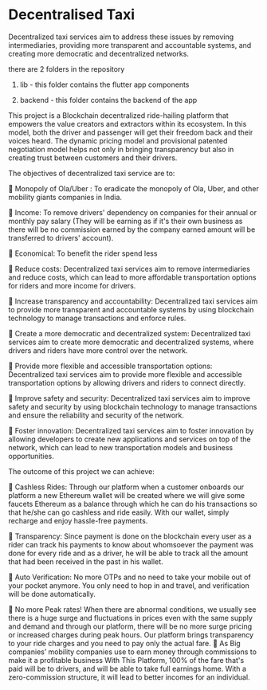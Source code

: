 
# Decentralised Taxi

Decentralized taxi services aim to address these issues by removing intermediaries, providing more transparent and accountable systems, and creating more democratic and decentralized networks.


there are 2 folders in the repository

1) lib - this folder contains the flutter app components
 

2) backend - this folder contains the backend of the app

This project is a Blockchain decentralized ride-hailing platform that empowers the value creators and extractors within its ecosystem.
In this model, both the driver and passenger will get their freedom back and their voices heard. 
The dynamic pricing model and provisional patented negotiation model helps not only in bringing transparency but also in creating trust between customers and their drivers.

The objectives of decentralized taxi service are to:

	Monopoly of Ola/Uber : To eradicate the monopoly of Ola, Uber, and other mobility giants companies in India.

	Income: To remove drivers' dependency on companies for their annual or monthly pay salary (They will be earning as if it's their own business as there will be no commission earned by the company earned amount will be transferred to drivers' account).

	Economical: To benefit the rider spend less

	Reduce costs: Decentralized taxi services aim to remove intermediaries and reduce costs, which can lead to more affordable transportation options for riders and more income for drivers.

	Increase transparency and accountability: Decentralized taxi services aim to provide more transparent and accountable systems by using blockchain technology to manage transactions and enforce rules.

	Create a more democratic and decentralized system: Decentralized taxi services aim to create more democratic and decentralized systems, where drivers and riders have more control over the network.

	Provide more flexible and accessible transportation options: Decentralized taxi services aim to provide more flexible and accessible transportation options by allowing drivers and riders to connect directly.

	Improve safety and security: Decentralized taxi services aim to improve safety and security by using blockchain technology to manage transactions and ensure the reliability and security of the network.

	Foster innovation: Decentralized taxi services aim to foster innovation by allowing developers to create new applications and services on top of the network, which can lead to new transportation models and business opportunities.

The outcome of this project we can achieve:

	Cashless Rides: Through our platform when a customer onboards our platform a new Ethereum wallet will be created where we will give some faucets Ethereum as a balance through which he can do his transactions so that he/she can go cashless and ride easily. With our wallet, simply recharge and enjoy hassle-free payments.

	Transparency: Since payment is done on the blockchain every user as a rider can track his payments to know about whomsoever the payment was done for every ride and as a driver, he will be able to track all the amount that had been received in the past in his wallet.

	Auto Verification: No more OTPs and no need to take your mobile out of your pocket anymore. You only need to hop in and travel, and verification will be done automatically.

	No more Peak rates! When there are abnormal conditions, we usually see there is a huge surge and fluctuations in prices even with the same supply and demand and through our platform, there will be no more surge pricing or increased charges during peak hours. Our platform brings transparency to your ride charges and you need to pay only the actual fare.
	As Big companies’ mobility companies use to earn money through commissions to make it a profitable business With This Platform, 100% of the fare that's paid will be to drivers, and will be able to take full earnings home. With a zero-commission structure, it will lead to better incomes for an individual.






